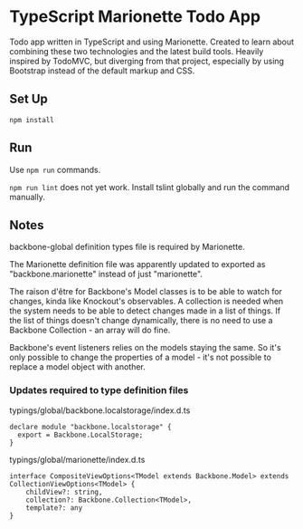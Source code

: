 # TypeScript Marionette Todo App

Todo app written in TypeScript and using Marionette. Created to learn about combining these two technologies and the latest build tools. Heavily inspired by TodoMVC, but diverging from that project, especially by using Bootstrap instead of the default markup and CSS.

## Set Up

    npm install

## Run

Use `npm run` commands.

`npm run lint` does not yet work. Install tslint globally and run the command manually.

## Notes

backbone-global definition types file is required by Marionette.

The Marionette definition file was apparently updated to exported as "backbone.marionette" instead of just "marionette".

The raison d'être for Backbone's Model classes is to be able to watch for changes, kinda like Knockout's observables. A collection is needed when the system needs to be able to detect changes made in a list of things. If the list of things doesn't change dynamically, there is no need to use a Backbone Collection - an array will do fine.

Backbone's event listeners relies on the models staying the same. So it's only possible to change the properties of a model - it's not possible to replace a model object with another.

### Updates required to type definition files

typings/global/backbone.localstorage/index.d.ts

    declare module "backbone.localstorage" {
      export = Backbone.LocalStorage;
    }

typings/global/marionette/index.d.ts

    interface CompositeViewOptions<TModel extends Backbone.Model> extends CollectionViewOptions<TModel> {
        childView?: string,
        collection?: Backbone.Collection<TModel>,
        template?: any
    }
